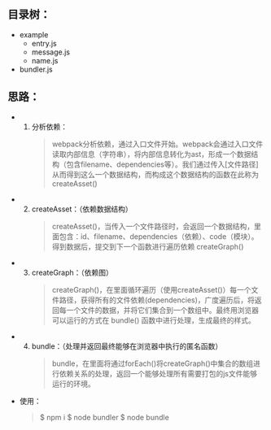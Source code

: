 ## 目录树：
- example
    - entry.js
    - message.js
    - name.js
- bundler.js

## 思路：

* 1. 分析依赖：
        > webpack分析依赖，通过入口文件开始。webpack会通过入口文件读取内部信息（字符串），将内部信息转化为ast，形成一个数据结构（包含filename、dependencies等）。我们通过传入[文件路径]从而得到这么一个数据结构，而构成这个数据结构的函数在此称为 createAsset()

* 2. createAsset：（依赖数据结构）
        > createAsset()，当传入一个文件路径时，会返回一个数据结构，里面包含：id、filename、dependencies（依赖）、code（模块）。得到数据后，提交到下一个函数进行遍历依赖 createGraph()

* 3. createGraph：（依赖图）
        > createGraph()，在里面循环遍历（使用createAsset()）每一个文件路径，获得所有的文件依赖(dependencies)，广度遍历后，将返回每一个文件的数据，并将它们集合到一个数组中。最终用浏览器可以运行的方式在 bundle() 函数中进行处理，生成最终的样式。

* 4. bundle：（处理并返回最终能够在浏览器中执行的匿名函数）
        > bundle，在里面将通过forEach()将createGraph()中集合的数组进行依赖关系的处理，返回一个能够处理所有需要打包的js文件能够运行的环境。

* 使用：
   > $ npm i 
    $ node bundler
    $ node bundle
